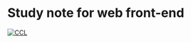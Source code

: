 # Study note for web front-end

[![CCL](https://i.creativecommons.org/l/by-nc-sa/2.0/kr/88x31.png)](http://creativecommons.org/licenses/by-nc-sa/2.0/kr/)

